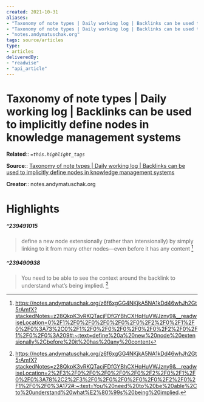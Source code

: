 ```yaml
---
created: 2021-10-31
aliases:
- "Taxonomy of note types | Daily working log | Backlinks can be used to implicitly define nodes in knowledge management systems"
- "Taxonomy of note types | Daily working log | Backlinks can be used to implicitly define nodes in knowledge management systems by notes.andymatuschak.org"
- "notes.andymatuschak.org"
tags: source/articles
type: 
- articles
deliveredBy: 
- "readwise"
- "api_article"
---
```

# Taxonomy of note types | Daily working log | Backlinks can be used to implicitly define nodes in knowledge management systems

**Related**:: 
*`=this.highlight_tags`*

**Source**:: [Taxonomy of note types | Daily working log | Backlinks can be used to implicitly define nodes in knowledge management systems](https://notes.andymatuschak.org/z6f6xgGG4NKjkA5NA1kDd46whJh2Gt5rAmfX?stackedNotes=z28QkpK3vRKQTacjFDfGYBhCXHqHuVWJzny9&stackedNotes=z2newCwFfd6iZFyf9bgspkbyt1G8wbQxJVgTK)

**Creator**:: notes.andymatuschak.org

# Highlights
##### ^239491015
  
> define a new node extensionally (rather than intensionally) by simply linking to it from many other nodes—even before it has any content 
  [^239491015]

[^239491015]:  https://notes.andymatuschak.org/z6f6xgGG4NKjkA5NA1kDd46whJh2Gt5rAmfX?stackedNotes=z28QkpK3vRKQTacjFDfGYBhCXHqHuVWJzny9&__readwiseLocation=0%2F1%2F0%2F0%2F0%2F0%2F0%2F2%2F0%2F1%2F0%2F0%3A73%2C0%2F1%2F0%2F0%2F0%2F0%2F0%2F2%2F0%2F1%2F0%2F0%3A209#:~:text=define%20a%20new%20node%20extensionally%2Cbefore%20it%20has%20any%20content

##### ^239490938
  
> You need to be able to see the context around the backlink to understand what’s being implied. 
  [^239490938]

[^239490938]:  https://notes.andymatuschak.org/z6f6xgGG4NKjkA5NA1kDd46whJh2Gt5rAmfX?stackedNotes=z28QkpK3vRKQTacjFDfGYBhCXHqHuVWJzny9&__readwiseLocation=2%2F3%2F0%2F0%2F0%2F0%2F0%2F2%2F0%2F1%2F0%2F0%3A78%2C2%2F3%2F0%2F0%2F0%2F0%2F0%2F2%2F0%2F1%2F0%2F0%3A172#:~:text=You%20need%20to%20be%20able%2Cto%20understand%20what%E2%80%99s%20being%20implied.

